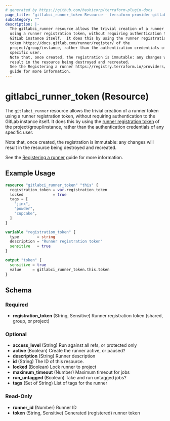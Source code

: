 ```yaml
---
# generated by https://github.com/hashicorp/terraform-plugin-docs
page_title: "gitlabci_runner_token Resource - terraform-provider-gitlabci"
subcategory: ""
description: |-
  The gitlabci_runner resource allows the trivial creation of a runner token
  using a runner registration token, without requiring authentication to the
  GitLab instance itself.  It does this by using the runner registration
  token https://docs.gitlab.com/runner/register/ of the
  project/group/instance, rather than the authentication credentials of any
  specific user.
  Note that, once created, the registration is immutable: any changes will
  result in the resource being destroyed and recreated.
  See the Registering a runner https://registry.terraform.io/providers/rsrchboy/gitlabci/latest/docs/guides/registering-a-runner
  guide for more information.
---
```


# gitlabci_runner_token (Resource)

The `gitlabci_runner` resource allows the trivial creation of a runner token
using a runner registration token, without requiring authentication to the
GitLab instance itself.  It does this by using the [runner registration
token](https://docs.gitlab.com/runner/register/) of the
project/group/instance, rather than the authentication credentials of any
specific user.

Note that, once created, the registration is immutable: any changes will
result in the resource being destroyed and recreated.

See the [Registering a runner](https://registry.terraform.io/providers/rsrchboy/gitlabci/latest/docs/guides/registering-a-runner)
guide for more information.

## Example Usage

```terraform
resource "gitlabci_runner_token" "this" {
  registration_token = var.registration_token
  locked             = true
  tags = [
    "jinx",
    "powder",
    "cupcake",
  ]
}

variable "registration_token" {
  type        = string
  description = "Runner registration token"
  sensitive   = true
}

output "token" {
  sensitive = true
  value     = gitlabci_runner_token.this.token
}
```

<!-- schema generated by tfplugindocs -->
## Schema

### Required

- **registration_token** (String, Sensitive) Runner registration token (shared, group, or project)

### Optional

- **access_level** (String) Run against all refs, or protected only
- **active** (Boolean) Create the runner active, or paused?
- **description** (String) Runner description
- **id** (String) The ID of this resource.
- **locked** (Boolean) Lock runner to project
- **maximum_timeout** (Number) Maximum timeout for jobs
- **run_untagged** (Boolean) Take and run untagged jobs?
- **tags** (Set of String) List of tags for the runner

### Read-Only

- **runner_id** (Number) Runner ID
- **token** (String, Sensitive) Generated (registered) runner token



